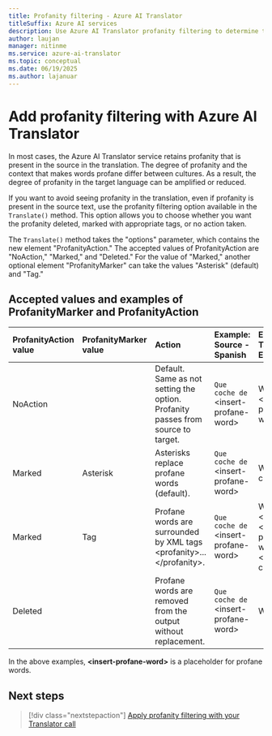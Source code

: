 ```yaml
---
title: Profanity filtering - Azure AI Translator
titleSuffix: Azure AI services
description: Use Azure AI Translator profanity filtering to determine the level of profanity translated in your text.
author: laujan
manager: nitinme
ms.service: azure-ai-translator
ms.topic: conceptual
ms.date: 06/19/2025
ms.author: lajanuar
---
```


# Add profanity filtering with Azure AI Translator

In most cases, the Azure AI Translator service retains profanity that is present in the source in the translation. The degree of profanity and the context that makes words profane differ between cultures. As a result, the degree of profanity in the target language can be amplified or reduced.

If you want to avoid seeing profanity in the translation, even if profanity is present in the source text, use the profanity filtering option available in the `Translate()` method. This option allows you to choose whether you want the profanity deleted, marked with appropriate tags, or no action taken.

The `Translate()` method takes the "options" parameter, which contains the new element "ProfanityAction." The accepted values of ProfanityAction are "NoAction," "Marked," and "Deleted." For the value of "Marked," another optional element "ProfanityMarker" can take the values "Asterisk" (default) and "Tag."

## Accepted values and examples of ProfanityMarker and ProfanityAction

| ProfanityAction value | ProfanityMarker value | Action | Example: Source - Spanish| Example: Target - English|
|:--|:--|:--|:--|:--|
| NoAction|  | Default. Same as not setting the option. Profanity passes from source to target. | `Que coche de` \<insert-profane-word> | What a \<insert-profane-word> car  |
| Marked                | Asterisk              | Asterisks replace profane words (default).                               | `Que coche de` \<insert-profane-word> | What a *** car      |
| Marked                | Tag                   | Profane words are surrounded by XML tags \<profanity\>...\</profanity>.          | `Que coche de` \<insert-profane-word> | What a \<profanity> \<insert-profane-word> \</profanity> car |
| Deleted               |                       | Profane words are removed from the output without replacement.                   | `Que coche de` \<insert-profane-word> | What a car        |

In the above examples, **\<insert-profane-word>** is a placeholder for profane words.

## Next steps

> [!div class="nextstepaction"]
> [Apply profanity filtering with your Translator call](../../text-translation/v3/translate.md)
